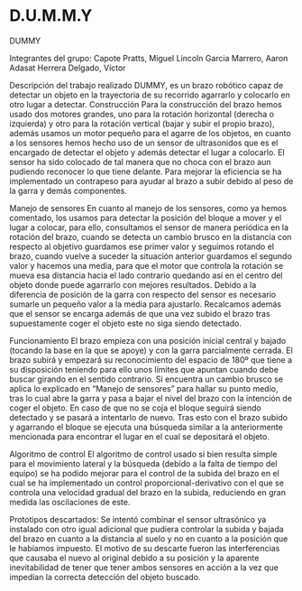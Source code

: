 # D.U.M.M.Y

DUMMY

Integrantes del grupo:
  Capote Pratts, Miguel Lincoln
  Garcia Marrero, Aaron Adasat
  Herrera Delgado, Víctor

Descripción del trabajo realizado
DUMMY, es un brazo robótico capaz de detectar un objeto en la trayectoria de su recorrido agarrarlo y colocarlo en otro lugar a detectar.
Construcción
Para la construcción del brazo hemos usado dos motores grandes, uno para la rotación horizontal (derecha o izquierda) y otro para la rotación vertical (bajar y subir el propio brazo), además usamos un motor pequeño para el agarre de los objetos, en cuanto a los sensores hemos hecho uso de un sensor de ultrasonidos que es el encargado de detectar el objeto y además detectar el lugar a colocarlo. El sensor ha sido colocado de tal manera que no choca con el brazo aun pudiendo reconocer lo que tiene delante. 
Para mejorar la eficiencia se ha implementado un contrapeso para ayudar al brazo a subir debido al peso de la garra y demás componentes.

Manejo de sensores
En cuanto al manejo de los sensores, como ya hemos comentado, los usamos para detectar la posición del bloque a mover y el lugar a colocar, para ello, consultamos el sensor de manera periódica en la rotación del brazo, cuando se detecta un cambio brusco en la distancia con respecto al objetivo guardamos ese primer valor y seguimos rotando el brazo, cuando vuelve a suceder la situación anterior guardamos el segundo valor y hacemos una media, para que el motor que controla la rotación se mueva esa distancia hacia el lado contrario quedando así en el centro del objeto donde puede agarrarlo con mejores resultados. Debido a la diferencia de posición de la garra con respecto del sensor es necesario sumarle un pequeño valor a la media para ajustarlo. Recalcamos además que el sensor se encarga además de  que una vez subido el brazo tras supuestamente coger el objeto este no siga siendo detectado.
 
Funcionamiento
El brazo empieza con una posición inicial central y bajado (tocando la base en la que se apoye) y con la garra parcialmente cerrada. El brazo subirá y empezará su reconocimiento del espacio de 180º que tiene a su disposición teniendo para ello unos límites que apuntan cuando debe buscar girando en el sentido contrario. Si encuentra un cambio brusco se aplica lo explicado en “Manejo de sensores” para hallar su punto medio, tras lo cual abre la garra y pasa a bajar el nivel del brazo con la intención de coger el objeto. En caso de que no se coja el bloque seguirá siendo detectado y se pasará a intentarlo de nuevo. Tras esto con el brazo subido y agarrando el bloque se ejecuta una búsqueda similar a la anteriormente mencionada para encontrar el lugar en el cual se depositará el objeto.


Algoritmo de control
El algoritmo de control usado si bien resulta simple para el movimiento lateral y la búsqueda (debido a la falta de tiempo del equipo) se ha podido mejorar para el control de la subida del brazo en el cual se ha implementado un control proporcional-derivativo con el que se controla una velocidad gradual del brazo en la subida, reduciendo en gran medida las oscilaciones de este.

Prototipos descartados:
Se intentó combinar el sensor ultrasónico ya instalado con otro igual adicional que pudiera controlar la subida y bajada del brazo en cuanto a la distancia al suelo y no en cuanto a la posición que le habíamos impuesto. El motivo de su descarte fueron las interferencias que causaba el nuevo al original debido a su posición y la aparente inevitabilidad de tener que tener ambos sensores en acción a la vez que impedían la correcta detección del objeto buscado.
